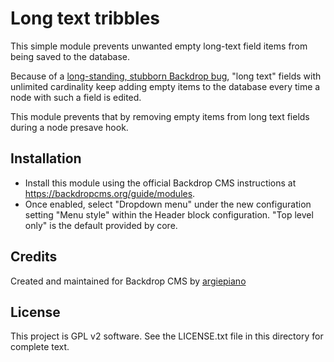 # Long text tribbles

This simple module prevents unwanted empty long-text field items from being saved
to the database.

Because of a [long-standing, stubborn Backdrop bug](https://github.com/backdrop/backdrop-issues/issues/5153), "long text" fields with unlimited cardinality keep adding empty items to the database every time a node with such a field is edited.

This module prevents that by removing empty items from long text fields during a node presave hook.

## Installation

- Install this module using the official Backdrop CMS instructions at https://backdropcms.org/guide/modules.
- Once enabled, select "Dropdown menu" under the new configuration setting "Menu style" within the Header block configuration. "Top level only" is the default provided by core.

## Credits

Created and maintained for Backdrop CMS by [argiepiano](https://github.com/argiepiano)

## License

This project is GPL v2 software. See the LICENSE.txt file in this directory for complete text.